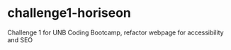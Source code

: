 # challenge1-horiseon
Challenge 1 for UNB Coding Bootcamp, refactor webpage for accessibility and SEO
